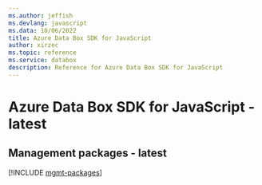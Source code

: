 ```yaml
---
ms.author: jeffish
ms.devlang: javascript
ms.data: 10/06/2022
title: Azure Data Box SDK for JavaScript
author: xirzec
ms.topic: reference
ms.service: databox
description: Reference for Azure Data Box SDK for JavaScript
---
```

# Azure Data Box SDK for JavaScript - latest

## Management packages - latest
[!INCLUDE [mgmt-packages](data-box-mgmt-index.md)]